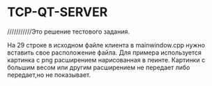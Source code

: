 # TCP-QT-SERVER

///////////Это решение тестового задания.

На 29 строке в исходном файле клиента в mainwindow.cpp нужно вставить свое расположение файла. Для примера используется картинка с png расширением нарисованная в пеинте.
Картинки с большим весом или другим расширением не передает либо передает,но не показывает.
